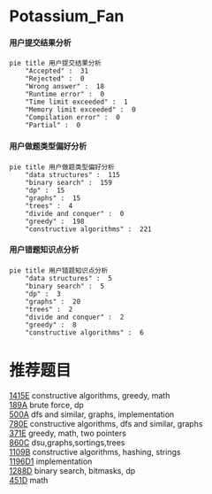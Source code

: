 # Potassium_Fan

<!-- tabs:start -->



#### **用户提交结果分析**

```mermaid
pie title 用户提交结果分析
    "Accepted" :  31
    "Rejected" :  0
    "Wrong answer" :  18
    "Runtime error" :  0
    "Time limit exceeded" :  1
    "Memory limit exceeded" :  0
    "Compilation error" :  0
    "Partial" :  0
```

#### **用户做题类型偏好分析**

```mermaid
pie title 用户做题类型偏好分析
    "data structures" :  115
    "binary search" :  159
    "dp" :  15
    "graphs" :  15
    "trees" :  4
    "divide and conquer" :  0
    "greedy" :  198
    "constructive algorithms" :  221
```
#### **用户错题知识点分析**

```mermaid
pie title 用户错题知识点分析
    "data structures" :  5
    "binary search" :  5
    "dp" :  3
    "graphs" :  20
    "trees" :  2
    "divide and conquer" :  2
    "greedy" :  8
    "constructive algorithms" :  6
```



<!-- tabs:end -->
# 推荐题目
[1415E](https://codeforces.com/contest/1415/problem/E)		constructive algorithms,
                        greedy,
                        math		  
[189A](https://codeforces.com/contest/189/problem/A)		brute force,
                        dp		  
[500A](https://codeforces.com/contest/500/problem/A)		dfs and similar,
                        graphs,
                        implementation		  
[780E](https://codeforces.com/contest/780/problem/E)		constructive algorithms,
                        dfs and similar,
                        graphs		  
[371E](https://codeforces.com/contest/371/problem/E)		greedy,
                        math,
                        two pointers		  
[860C](https://codeforces.com/contest/860/problem/C)		dsu,graphs,sortings,trees		  
[1109B](https://codeforces.com/contest/1109/problem/B)		constructive algorithms,
                        hashing,
                        strings		  
[1196D1](https://codeforces.com/contest/1196D/problem/1)		implementation		  
[1288D](https://codeforces.com/contest/1288/problem/D)		binary search,
                        bitmasks,
                        dp		  
[451D](https://codeforces.com/contest/451/problem/D)		math		  
